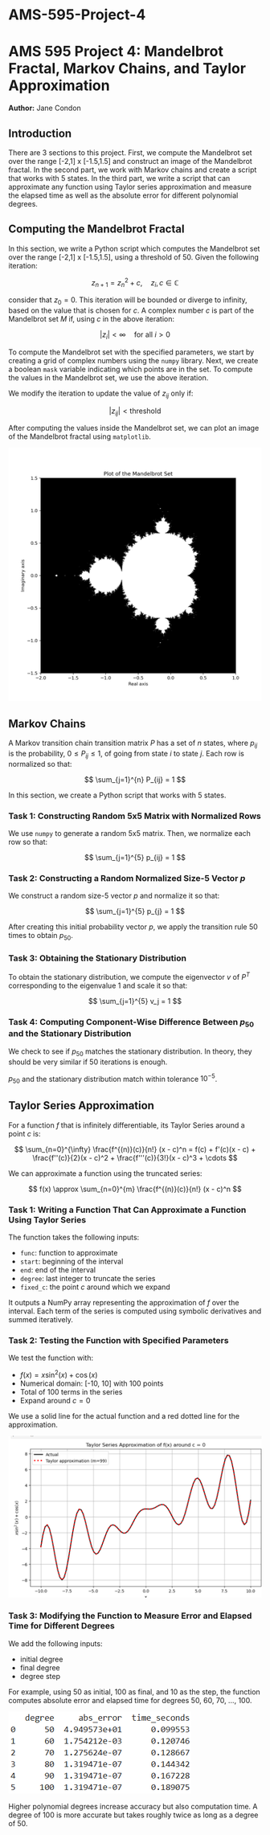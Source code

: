 # AMS-595-Project-4

# AMS 595 Project 4: Mandelbrot Fractal, Markov Chains, and Taylor Approximation
**Author:** Jane Condon

## Introduction

There are 3 sections to this project. First, we compute the Mandelbrot set over the range [-2,1] x [-1.5,1.5] and construct an image of the Mandelbrot fractal. In the second part, we work with Markov chains and create a script that works with 5 states. In the third part, we write a script that can approximate any function using Taylor series approximation and measure the elapsed time as well as the absolute error for different polynomial degrees. 

## Computing the Mandelbrot Fractal

In this section, we write a Python script which computes the Mandelbrot set over the range [-2,1] x [-1.5,1.5], using a threshold of 50. Given the following iteration:

$$
z_{n+1} = z_n^2 + c, \quad z_i,\, c \in \mathbb{C}
$$

consider that $z_0 = 0$. This iteration will be bounded or diverge to infinity, based on the value that is chosen for $c$. A complex number $c$ is part of the Mandelbrot set $M$ if, using $c$ in the above iteration:

$$
|z_i| < \infty \quad \text{for all } i > 0
$$

To compute the Mandelbrot set with the specified parameters, we start by creating a grid of complex numbers using the `numpy` library. Next, we create a boolean `mask` variable indicating which points are in the set. To compute the values in the Mandelbrot set, we use the above iteration.  

We modify the iteration to update the value of $z_{ij}$ only if:

$$
|z_{ij}| < \text{threshold}
$$

After computing the values inside the Mandelbrot set, we can plot an image of the Mandelbrot fractal using `matplotlib`.

![Plot of the Mandelbrot fractal](mandelbrot.png)

## Markov Chains

A Markov transition chain transition matrix $P$ has a set of $n$ states, where $p_{ij}$ is the probability, $0 \leq P_{ij} \leq 1$, of going from state $i$ to state $j$. Each row is normalized so that:

$$
\sum_{j=1}^{n} P_{ij} = 1
$$

In this section, we create a Python script that works with 5 states.

### Task 1: Constructing Random 5x5 Matrix with Normalized Rows

We use `numpy` to generate a random 5x5 matrix. Then, we normalize each row so that:

$$
\sum_{j=1}^{5} p_{ij} = 1
$$

### Task 2: Constructing a Random Normalized Size-5 Vector $p$

We construct a random size-5 vector $p$ and normalize it so that:

$$
\sum_{j=1}^{5} p_{j} = 1
$$


After creating this initial probability vector $p$, we apply the transition rule 50 times to obtain $p_{50}$.

### Task 3: Obtaining the Stationary Distribution

To obtain the stationary distribution, we compute the eigenvector $v$ of $P^T$ corresponding to the eigenvalue 1 and scale it so that:

$$
\sum_{j=1}^{5} v_j = 1
$$

### Task 4: Computing Component-Wise Difference Between $p_{50}$ and the Stationary Distribution

We check to see if $p_{50}$ matches the stationary distribution. In theory, they should be very similar if 50 iterations is enough.

$p_{50}$ and the stationary distribution match within tolerance $10^{-5}$.

## Taylor Series Approximation

For a function $f$ that is infinitely differentiable, its Taylor Series around a point $c$ is:

$$
\sum_{n=0}^{\infty} \frac{f^{(n)}(c)}{n!} (x - c)^n 
= f(c) + f'(c)(x - c) + \frac{f''(c)}{2}(x - c)^2 + \frac{f'''(c)}{3!}(x - c)^3 + \cdots
$$

We can approximate a function using the truncated series:

$$
f(x) \approx \sum_{n=0}^{m} \frac{f^{(n)}(c)}{n!} (x - c)^n
$$

### Task 1: Writing a Function That Can Approximate a Function Using Taylor Series

The function takes the following inputs:

- `func`: function to approximate  
- `start`: beginning of the interval  
- `end`: end of the interval  
- `degree`: last integer to truncate the series  
- `fixed_c`: the point $c$ around which we expand  

It outputs a NumPy array representing the approximation of $f$ over the interval. Each term of the series is computed using symbolic derivatives and summed iteratively.

### Task 2: Testing the Function with Specified Parameters

We test the function with:

- $f(x) = x \sin^2(x) + \cos(x)$  
- Numerical domain: [-10, 10] with 100 points  
- Total of 100 terms in the series  
- Expand around $c = 0$  

We use a solid line for the actual function and a red dotted line for the approximation.

![Plot of the actual function vs. the approximation](taylor_approx.png)

### Task 3: Modifying the Function to Measure Error and Elapsed Time for Different Degrees

We add the following inputs:

- initial degree  
- final degree  
- degree step  

For example, using 50 as initial, 100 as final, and 10 as the step, the function computes absolute error and elapsed time for degrees 50, 60, 70, …, 100.

![Results of the function for initial degree = 50, final degree = 100, degree step = 10](taylor_table.png)

Higher polynomial degrees increase accuracy but also computation time. A degree of 100 is more accurate but takes roughly twice as long as a degree of 50.  

